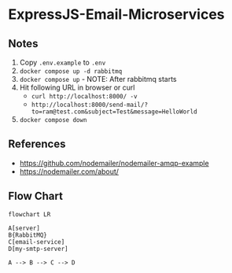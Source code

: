 # ExpressJS-Email-Microservices

## Notes

1. Copy `.env.example` to `.env`
2. `docker compose up -d rabbitmq`
3. `docker compose up` - NOTE: After rabbitmq starts
4. Hit following URL in browser or curl
   - `curl http://localhost:8000/ -v`
   - `http://localhost:8000/send-mail/?to=ram@test.com&subject=Test&message=HelloWorld`
5. `docker compose down`

## References

- https://github.com/nodemailer/nodemailer-amqp-example
- https://nodemailer.com/about/

## Flow Chart

```mermaid
flowchart LR

A[server]
B{RabbitMQ}
C[email-service]
D[my-smtp-server]

A --> B --> C --> D
```
